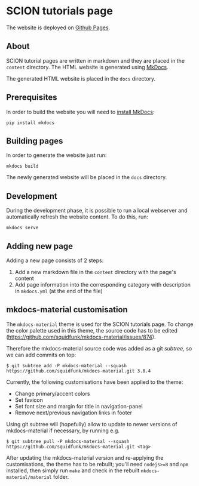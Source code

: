 # SCION tutorials page

The website is deployed on [Github Pages](https://netsec-ethz.github.io/scion-tutorials/).

## About

SCION tutorial pages are written in markdown and they are placed in the `content` directory. The HTML website is generated using [MkDocs](http://www.mkdocs.org/).

The generated HTML website is placed in the `docs` directory.

## Prerequisites

In order to build the website you will need to [install MkDocs](http://www.mkdocs.org/#installation):

```shell
pip install mkdocs
```

## Building pages

In order to generate the website just run:

```shell
mkdocs build
```

The newly generated website will be placed in the `docs` directory.

## Development

During the development phase, it is possible to run a local webserver and automatically refresh the website content. To do this, run:

```shell
mkdocs serve
```

## Adding new page

Adding a new page consists of 2 steps:

1. Add a new markdown file in the `content` directory with the page's content
2. Add page information into the corresponding category with description in `mkdocs.yml` (at the end of the file)

## mkdocs-material customisation

The `mkdocs-material` theme is used for the SCION tutorials page.
To change the color palette used in this theme, the source code has to be edited (https://github.com/squidfunk/mkdocs-material/issues/874).

Therefore the mkdocs-material source code was added as a git *subtree*, so we can add commits on top:

    $ git subtree add -P mkdocs-material --squash https://github.com/squidfunk/mkdocs-material.git 3.0.4

Currently, the following customisations have been applied to the theme:

  * Change primary/accent colors
  * Set favicon
  * Set font size and margin for title in navigation-panel
  * Remove next/previous navigation links in footer

Using git subtree will (hopefully) allow to update to newer versions of mkdocs-material if necessary, by running e.g.

    $ git subtree pull -P mkdocs-material --squash https://github.com/squidfunk/mkdocs-material.git <tag>

After updating the mkdocs-material version and re-applying the customisations, the theme has to be rebuilt; you'll need `nodejs>=8` and `npm` installed, then simply run `make` and check in the rebuilt `mkdocs-material/material` folder.


